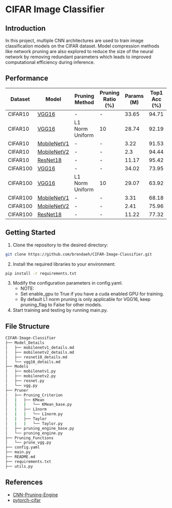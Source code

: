 # CIFAR Image Classifier

## Introduction
In this project, multiple CNN architectures are used to train image classification models on the CIFAR dataset. Model compression methods like network pruning are also explored to reduce the size of the neural network by removing redundant parameters which leads to improved computational efficiency during inference.

## Performance
|  Dataset  |   Model   | Pruning Method | Pruning Ratio (%) | Params (M) | Top1 Acc (%) |
|-----------|-----------|----------------|-------------------|------------|--------------|
|  CIFAR10  |[VGG16](Model_Details/vgg16_details.md)             |  -                |  -  | 33.65 | 94.71 |
|  CIFAR10  |[VGG16](Model_Details/vgg16_details.md)             |  L1 Norm Uniform  | 10  | 28.74 | 92.19 |
|  CIFAR10  |[MobileNetV1](Model_Details/mobilenetv1_details.md) |  -                |  -  | 3.22  | 91.53 |
|  CIFAR10  |[MobileNetV2](Model_Details/mobilenetv2_details.md) |  -                |  -  | 2.3   | 94.44 |
|  CIFAR10  |[ResNet18](Model_Details/resnet18_details.md)       |  -                |  -  | 11.17 | 95.42 |
|  CIFAR100 |[VGG16](Model_Details/vgg16_details.md)             |  -                |  -  | 34.02 | 73.95 |
|  CIFAR100 |[VGG16](Model_Details/vgg16_details.md)             |  L1 Norm Uniform  | 10  | 29.07 | 63.92 |
|  CIFAR100 |[MobileNetV1](Model_Details/mobilenetv1_details.md) |  -                |  -  | 3.31  | 68.18 |
|  CIFAR100 |[MobileNetV2](Model_Details/mobilenetv2_details.md) |  -                |  -  | 2.41  | 75.96 |
|  CIFAR100 |[ResNet18](Model_Details/resnet18_details.md)       |  -                |  -  | 11.22 | 77.32 |

## Getting Started
1. Clone the repository to the desired directory:
```bash
git clone https://github.com/brondaeh/CIFAR-Image-Classifier.git
```
2. Install the required libraries to your environment:
```bash
pip install -r requirements.txt
```
3. Modify the configuration parameters in config.yaml.
    - NOTE:
    - Set enable_gpu to True if you have a cuda enabled GPU for training.
    - By default L1 norm pruning is only applicable for VGG16, keep pruning_flag to False for other models.
4. Start training and testing by running main.py.

## File Structure
```bash
CIFAR-Image-Classifier
├── Model_Details
│   ├── mobilenetv1_details.md
│   ├── mobilenetv2_details.md
│   ├── resnet18_details.md
│   └── vgg16_details.md
├── Models
│   ├── mobilenetv1.py
│   ├── mobilenetv2.py
│   ├── resnet.py
│   └── vgg.py
├── Pruner
│   ├── Pruning_Criterion
│   |   ├── KMean
│   |   |   └── KMean_base.py
│   |   ├── L1norm
│   |   |   └── L1norm.py
│   |   ├── Taylor
│   |   |   └── Taylor.py
│   ├── pruning_engine_base.py
│   └── pruning_engine.py
├── Pruning_Functions
│   └── prune_vgg.py
├── config.yaml
├── main.py
├── README.md
├── requirements.txt
├── utils.py
```

## References
- [CNN-Pruning-Engine](https://github.com/MIC-Laboratory/CNN-Pruning-Engine)
- [pytorch-cifar](https://github.com/kuangliu/pytorch-cifar)
